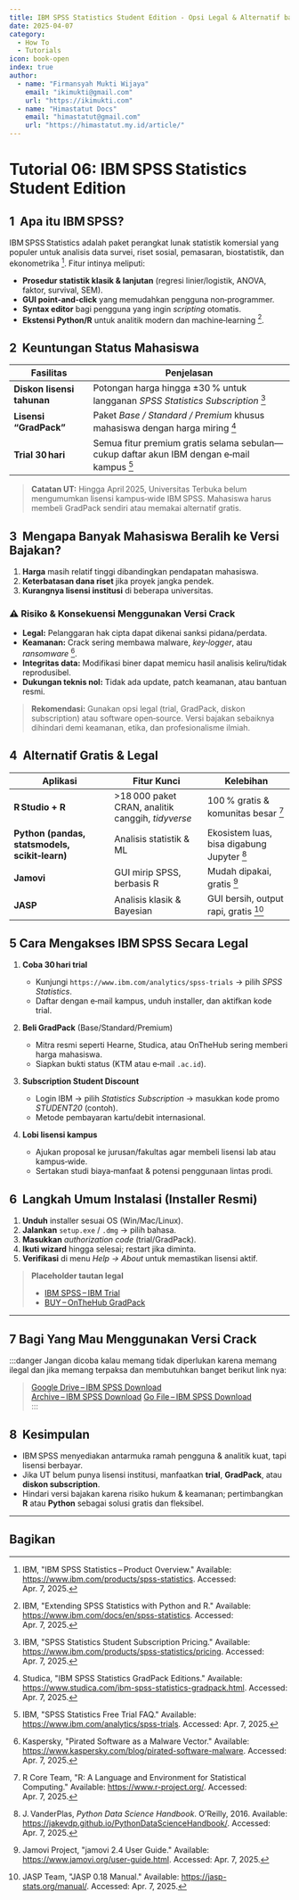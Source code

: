 ```yaml
---
title: IBM SPSS Statistics Student Edition - Opsi Legal & Alternatif bagi Mahasiswa Statistika UT
date: 2025-04-07
category:
  - How To
  - Tutorials
icon: book-open
index: true
author:
  - name: "Firmansyah Mukti Wijaya"
    email: "ikimukti@gmail.com"
    url: "https://ikimukti.com"
  - name: "Himastatut Docs"
    email: "himastatut@gmail.com"
    url: "https://himastatut.my.id/article/"
---
```


# Tutorial 06: IBM SPSS Statistics Student Edition

## 1  Apa itu IBM SPSS?

IBM SPSS Statistics adalah paket perangkat lunak statistik komersial yang populer untuk analisis data survei, riset sosial, pemasaran, biostatistik, dan ekonometrika [^1]. Fitur intinya meliputi:

- **Prosedur statistik klasik & lanjutan** (regresi linier/logistik, ANOVA, faktor, survival, SEM).  
- **GUI point‑and‑click** yang memudahkan pengguna non‑programmer.  
- **Syntax editor** bagi pengguna yang ingin *scripting* otomatis.  
- **Ekstensi Python/R** untuk analitik modern dan machine‑learning [^2].

## 2  Keuntungan Status Mahasiswa

| Fasilitas                         | Penjelasan                                                                      |
|----------------------------------|---------------------------------------------------------------------------------|
| **Diskon lisensi tahunan**       | Potongan harga hingga ±30 % untuk langganan *SPSS Statistics Subscription* [^3] |
| **Lisensi “GradPack”**           | Paket *Base / Standard / Premium* khusus mahasiswa dengan harga miring [^4]     |
| **Trial 30 hari**                | Semua fitur premium gratis selama sebulan—cukup daftar akun IBM dengan e‑mail kampus [^5] |

> **Catatan UT:** Hingga April 2025, Universitas Terbuka belum mengumumkan lisensi kampus‑wide IBM SPSS. Mahasiswa harus membeli GradPack sendiri atau memakai alternatif gratis.

## 3  Mengapa Banyak Mahasiswa Beralih ke Versi Bajakan?

1. **Harga** masih relatif tinggi dibandingkan pendapatan mahasiswa.  
2. **Keterbatasan dana riset** jika proyek jangka pendek.  
3. **Kurangnya lisensi institusi** di beberapa universitas.

### ⚠️ Risiko & Konsekuensi Menggunakan Versi Crack

- **Legal:** Pelanggaran hak cipta dapat dikenai sanksi pidana/perdata.  
- **Keamanan:** Crack sering membawa malware, *key‑logger*, atau *ransomware* [^6].  
- **Integritas data:** Modifikasi biner dapat memicu hasil analisis keliru/tidak reprodusibel.  
- **Dukungan teknis nol:** Tidak ada update, patch keamanan, atau bantuan resmi.

> **Rekomendasi:** Gunakan opsi legal (trial, GradPack, diskon subscription) atau software open‑source. Versi bajakan sebaiknya dihindari demi keamanan, etika, dan profesionalisme ilmiah.

## 4  Alternatif Gratis & Legal

| Aplikasi | Fitur Kunci | Kelebihan |
|----------|-------------|-----------|
| **R Studio + R** | >18 000 paket CRAN, analitik canggih, *tidyverse* | 100 % gratis & komunitas besar [^7] |
| **Python (pandas, statsmodels, scikit‑learn)** | Analisis statistik & ML | Ekosistem luas, bisa digabung Jupyter [^8] |
| **Jamovi** | GUI mirip SPSS, berbasis R | Mudah dipakai, gratis [^9] |
| **JASP** | Analisis klasik & Bayesian | GUI bersih, output rapi, gratis [^10] |

## 5 Cara Mengakses IBM SPSS Secara Legal

1. **Coba 30 hari trial**  
   - Kunjungi `https://www.ibm.com/analytics/spss-trials` → pilih *SPSS Statistics*.  
   - Daftar dengan e‑mail kampus, unduh installer, dan aktifkan kode trial.

2. **Beli GradPack** (Base/Standard/Premium)  
   - Mitra resmi seperti Hearne, Studica, atau OnTheHub sering memberi harga mahasiswa.  
   - Siapkan bukti status (KTM atau e‑mail `.ac.id`).  

3. **Subscription Student Discount**  
   - Login IBM → pilih *Statistics Subscription* → masukkan kode promo *STUDENT20* (contoh).  
   - Metode pembayaran kartu/debit internasional.  

4. **Lobi lisensi kampus**  
   - Ajukan proposal ke jurusan/fakultas agar membeli lisensi lab atau kampus‑wide.  
   - Sertakan studi biaya‑manfaat & potensi penggunaan lintas prodi.

## 6  Langkah Umum Instalasi (Installer Resmi)

1. **Unduh** installer sesuai OS (Win/Mac/Linux).  
2. **Jalankan** `setup.exe` / `.dmg` → pilih bahasa.  
3. **Masukkan** *authorization code* (trial/GradPack).  
4. **Ikuti wizard** hingga selesai; restart jika diminta.  
5. **Verifikasi** di menu *Help → About* untuk memastikan lisensi aktif.  

> **Placeholder tautan legal**  
> - [IBM SPSS – IBM Trial](https://www.ibm.com/analytics/spss-trials)  
> - [BUY – OnTheHub GradPack](https://cecil.onthehub.com/WebStore/OfferingDetails.aspx?o=c074b8bd-ec80-ef11-8169-000d3af41938&pmv=fce660d9-3d7f-ef11-8169-000d3af41938)  

---

## 7 Bagi Yang Mau Menggunakan Versi Crack

:::danger
Jangan dicoba kalau memang tidak diperlukan karena memang ilegal dan jika memang terpaksa dan membutuhkan banget berikut link nya:
> [Google Drive – IBM SPSS Download]()  
> [Archive – IBM SPSS Download]()
> [Go File – IBM SPSS Download]()  
:::


## 8  Kesimpulan

- IBM SPSS menyediakan antarmuka ramah pengguna & analitik kuat, tapi lisensi berbayar.  
- Jika UT belum punya lisensi institusi, manfaatkan **trial**, **GradPack**, atau **diskon subscription**.  
- Hindari versi bajakan karena risiko hukum & keamanan; pertimbangkan **R** atau **Python** sebagai solusi gratis dan fleksibel.

---



[^1]: IBM, "IBM SPSS Statistics – Product Overview." Available: https://www.ibm.com/products/spss-statistics. Accessed: Apr. 7, 2025.  
[^2]: IBM, "Extending SPSS Statistics with Python and R." Available: https://www.ibm.com/docs/en/spss-statistics. Accessed: Apr. 7, 2025.  
[^3]: IBM, "SPSS Statistics Student Subscription Pricing." Available: https://www.ibm.com/products/spss-statistics/pricing. Accessed: Apr. 7, 2025.  
[^4]: Studica, "IBM SPSS Statistics GradPack Editions." Available: https://www.studica.com/ibm-spss-statistics-gradpack.html. Accessed: Apr. 7, 2025.  
[^5]: IBM, "SPSS Statistics Free Trial FAQ." Available: https://www.ibm.com/analytics/spss-trials. Accessed: Apr. 7, 2025.  
[^6]: Kaspersky, "Pirated Software as a Malware Vector." Available: https://www.kaspersky.com/blog/pirated-software-malware. Accessed: Apr. 7, 2025.  
[^7]: R Core Team, "R: A Language and Environment for Statistical Computing." Available: https://www.r-project.org/. Accessed: Apr. 7, 2025.  
[^8]: J. VanderPlas, *Python Data Science Handbook*. O’Reilly, 2016. Available: https://jakevdp.github.io/PythonDataScienceHandbook/. Accessed: Apr. 7, 2025.  
[^9]: Jamovi Project, "jamovi 2.4 User Guide." Available: https://www.jamovi.org/user-guide.html. Accessed: Apr. 7, 2025.  
[^10]: JASP Team, "JASP 0.18 Manual." Available: https://jasp-stats.org/manual/. Accessed: Apr. 7, 2025.


## Bagikan
<Share colorful />
<GitContributors />
<GitChangelog />
